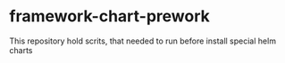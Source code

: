 # framework-chart-prework
This repository hold scrits, that needed to run before install special helm charts 
